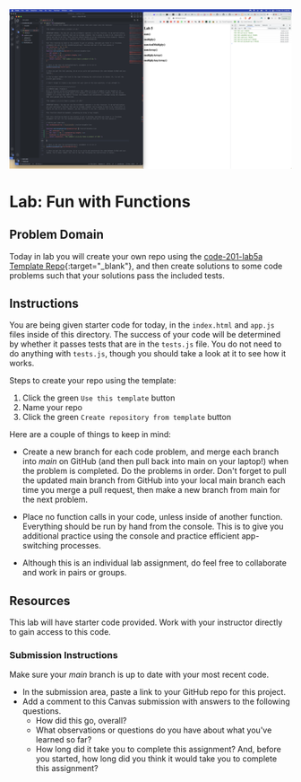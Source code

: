 <img src="lab5.png">

# Lab: Fun with Functions

## Problem Domain

Today in lab you will create your own repo using the [code-201-lab5a Template Repo](https://github.com/codefellows/code-201-lab5a){:target="_blank"}, and then create solutions to some code problems such that your solutions pass the included tests.

## Instructions

You are being given starter code for today, in the `index.html` and `app.js` files inside of this directory. The success of your code will be determined by whether it passes tests that are in the `tests.js` file. You do not need to do anything with `tests.js`, though you should take a look at it to see how it works.

Steps to create your repo using the template:
  1. Click the green `Use this template` button
  1. Name your repo
  1. Click the green `Create repository from template` button

Here are a couple of things to keep in mind:

* Create a new branch for each code problem, and merge each branch into *main* on GitHub (and then pull back into main on your laptop!) when the problem is completed. Do the problems in order. Don't forget to pull the updated main branch from GitHub into your local main branch each time you merge a pull request, then make a new branch from main for the next problem.
* Place no function calls in your code, unless inside of another function. Everything should be run by hand from the console. This is to give you additional practice using the console and practice efficient app-switching processes.

* Although this is an individual lab assignment, do feel free to collaborate and work in pairs or groups.

## Resources

This lab will have starter code provided. Work with your instructor directly to gain access to this code.

### Submission Instructions

Make sure your *main* branch is up to date with your most recent code. 
- In the submission area, paste a link to your GitHub repo for this project.
- Add a comment to this Canvas submission with answers to the following questions.
  - How did this go, overall?
  - What observations or questions do you have about what you've learned so far?
  - How long did it take you to complete this assignment? And, before you started, how long did you think it would take you to complete this assignment?
